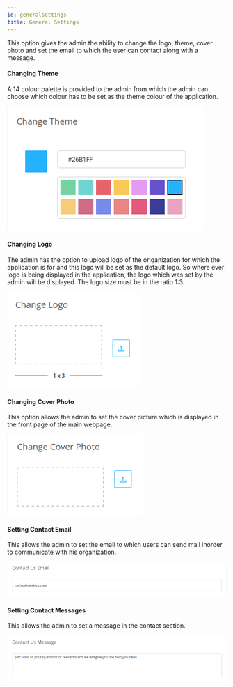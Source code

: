 ```yaml
---
id: generalsettings
title: General Settings
---
```

This option gives the admin the ability to change the logo, theme, cover photo and set the email 
to which the user can contact along with a message.


#### Changing Theme

A 14 colour palette is provided to the admin from which the admin can choose which colour has to be set as the theme colour of the application.

![Changing Theme](assets/colour_palette.png)

#### Changing Logo

The admin has the option to upload logo of the origanization for which the application is for and this logo will be set as the default logo. So where ever logo is being displayed in the application, the logo which was set by the admin will be displayed. The logo size must be in the ratio 1:3.

![Changing Logo](assets/change_logo.png)

#### Changing Cover Photo

This option allows the admin to set the cover picture which is displayed in the front page of the main webpage.


![Changing Cover Photo](assets/cover_picture.png)

#### Setting Contact Email

This allows the admin to set the email to which users can send mail inorder to communicate with his organization.


![Setting contact mail](assets/contact_email.png)

#### Setting Contact Messages

This allows the admin to set a message in the contact section.

![Setting contact message](assets/contact_message.png)


<!-- This is a link to [another document.](doc3.md) This is a link to an [external page.](http://www.example.com/) -->
